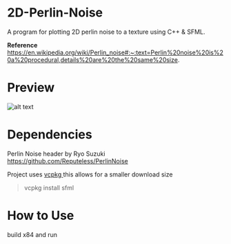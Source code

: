 # 2D-Perlin-Noise

A program for plotting 2D perlin noise to a texture using C++ & SFML.

<b>Reference</b> 
https://en.wikipedia.org/wiki/Perlin_noise#:~:text=Perlin%20noise%20is%20a%20procedural,details%20are%20the%20same%20size.
<h1>Preview</h1>

![alt text](https://imgur.com/36MgCHNl.png)

<h1>Dependencies</h1>

Perlin Noise header by Ryo Suzuki 
https://github.com/Reputeless/PerlinNoise

Project uses <a href="https://github.com/microsoft/vcpkg" target="_blank"> vcpkg </a> this allows for a smaller download size
> vcpkg install sfml

<h1>How to Use</h1>

build x84 and run
